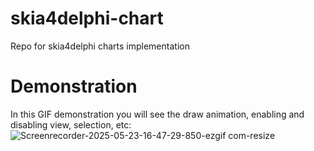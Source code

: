 # skia4delphi-chart
Repo for skia4delphi charts implementation

# Demonstration
In this GIF demonstration you will see the draw animation, enabling and disabling view, selection, etc:
![Screenrecorder-2025-05-23-16-47-29-850-ezgif com-resize](https://github.com/user-attachments/assets/fe5b228a-21d7-44fe-ae79-db7aa1e40f91)


